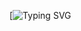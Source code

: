 [![Typing SVG](https://readme-typing-svg.demolab.com?font=Black+And+White+Picture&duration=500&pause=1&color=F7F7F7&width=435&lines=%EC%A7%91%EA%B0%80%EA%B3%A0%EC%8B%B6%EB%8B%A4+%EC%A7%91%EA%B0%80%EA%B3%A0%EC%8B%B6%EB%8B%A4+%EC%A7%91%EA%B0%80%EA%B3%A0%EC%8B%B6%EB%8B%A4+%EC%A7%91%EA%B0%80%EA%B3%A0%EC%8B%B6%EB%8B%A4;%EC%A7%91%EA%B0%80%EC%9E%90+%EC%A7%91%EA%B0%80%EC%9E%90+%EC%A7%91%EA%B0%80%EC%9E%90+%EC%A7%91%EA%B0%80%EC%9E%90+%EC%A7%91%EA%B0%80%EC%9E%90+%EC%A7%91%EA%B0%80%EC%9E%90+%EC%A7%91%EA%B0%80%EC%9E%90)
